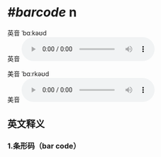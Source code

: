 # ***\#barcode*** n
英音 ˈbɑːkəʊd  
英音
<audio src="./media/barcode1_AAC.aac" controls="controls"></audio>

美音 ˈbɑːrkəʊd  
美音
<audio src="./media/barcode2_AAC.aac" controls="controls"></audio>



  

英文释义
---
### 1.**条形码（bar code）**  


